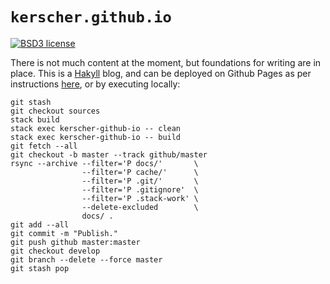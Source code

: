 `kerscher.github.io`
====================

[![BSD3 license](https://img.shields.io/badge/licence-BSD%203--clause-blue.svg)](https://github.com/kerscher/kerscher.github.io/blob/source/LICENCE.md)

There is not much content at the moment, but foundations for writing are in place. This is a [Hakyll](https://jaspervdj.be/hakyll) blog, and can be deployed on Github Pages as per instructions [here](https://jaspervdj.be/hakyll/tutorials/github-pages-tutorial.html), or by executing locally:

```shell
git stash
git checkout sources
stack build
stack exec kerscher-github-io -- clean
stack exec kerscher-github-io -- build
git fetch --all
git checkout -b master --track github/master
rsync --archive --filter='P docs/'       \
                --filter='P cache/'      \
                --filter='P .git/'       \
                --filter='P .gitignore'  \
                --filter='P .stack-work' \
                --delete-excluded        \
                docs/ .
git add --all
git commit -m "Publish."
git push github master:master
git checkout develop
git branch --delete --force master
git stash pop
```
